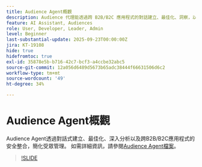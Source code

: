 ```yaml
---
title: Audience Agent概觀
description: Audience 代理能透過跨 B2B/B2C 應用程式的對話建立、最佳化、洞察，以及安全整合，簡化對象管理。
feature: AI Assistant, Audiences
role: User, Developer, Leader, Admin
level: Beginner
last-substantial-update: 2025-09-23T00:00:00Z
jira: KT-19108
hide: true
hidefromtoc: true
exl-id: 35878e5b-b716-42c7-bcf3-a4ccbe32abc5
source-git-commit: 12a056d6489d5673b65adc38444f66631506d6c2
workflow-type: tm+mt
source-wordcount: '49'
ht-degree: 34%

---
```


# Audience Agent概觀

Audience Agent透過對話式建立、最佳化、深入分析以及跨B2B/B2C應用程式的安全整合，簡化受眾管理。 如需詳細資訊，請參閱[Audience Agent檔案](https://experienceleague.adobe.com/en/docs/experience-cloud-ai/experience-cloud-ai/agents/audience)。

>[!SLIDE](audience-agent-overview)
